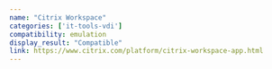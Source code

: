 ```yaml
---
name: "Citrix Workspace"
categories: ['it-tools-vdi']
compatibility: emulation
display_result: "Compatible"
link: https://www.citrix.com/platform/citrix-workspace-app.html
---
```

